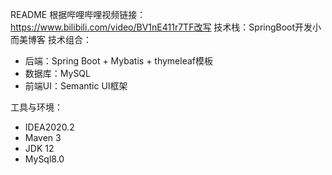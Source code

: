 README
根据哔哩哔哩视频链接：https://www.bilibili.com/video/BV1nE411r7TF改写
技术栈：SpringBoot开发小而美博客
技术组合：

- 后端：Spring Boot + Mybatis + thymeleaf模板
- 数据库：MySQL
- 前端UI：Semantic UI框架

工具与环境：

- IDEA2020.2
- Maven 3
- JDK 12
- MySql8.0
